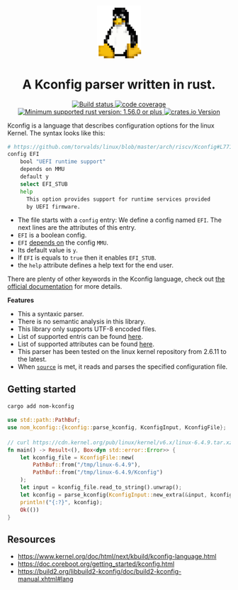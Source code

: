 <div align="center">
  <br>
  <img
    alt="Tux, the pinguin"
    src="./doc/tux.png"
    width=100px
  />
  <h1>A Kconfig parser written in rust.</h1>
</div>
<p align="center">
  <a href="https://github.com/Mcdostone/nom-kconfig/actions/workflows/build.yml">
    <img src="https://github.com/Mcdostone/nom-kconfig/actions/workflows/build.yml/badge.svg" alt="Build status"/>
  </a>
<a href="https://codecov.io/gh/Mcdostone/nom-kconfig" > 
 <img src="https://codecov.io/gh/Mcdostone/nom-kconfig/branch/main/graph/badge.svg?token=QF0CRBCO2C" alt="code coverage"/> 
 </a>
 <a href="https://github.com/rust-bakery/nom#rust-version-requirements-msrv" > 
   <img src="https://img.shields.io/badge/MSRV-1.56.0+-lightgray.svg?logo=rust" alt="Minimum supported rust version: 1.56.0 or plus"/> 
 </a>
 <a href="https://crates.io/crates/nom-kconfig" > 
   <img src="https://img.shields.io/crates/v/nom-kconfig.svg?logo=crate" alt="crates.io Version"/> 
 </a>
</p>

Kconfig is a language that describes configuration options for the linux Kernel. The syntax looks like this:
```bash
# https://github.com/torvalds/linux/blob/master/arch/riscv/Kconfig#L771
config EFI
	bool "UEFI runtime support"
	depends on MMU
	default y
	select EFI_STUB
	help
	  This option provides support for runtime services provided
	  by UEFI firmware.
```

- The file starts with a `config` entry: We define a config named `EFI`. The next lines are the attributes of this entry.
- `EFI` is a boolean config.
- `EFI` [depends on](https://www.kernel.org/doc/html/next/kbuild/kconfig-language.html#menu-attributes) the config `MMU`.
- Its default value is `y`.
- If `EFI` is equals to `true` then it enables `EFI_STUB`.
- the `help` attribute defines a help text for the end user.

There are plenty of other keywords in the Kconfig language, check out [the official documentation](https://www.kernel.org/doc/html/next/kbuild/kconfig-language.html) for more details.

**Features**

 - This a syntaxic parser.
 - There is no semantic analysis in this library.
 - This library only supports UTF-8 encoded files.
 - List of supported entris can be found [here](https://docs.rs/nom-kconfig/latest/nom_kconfig/entry/enum.Entry.html).
 - List of supported attributes can be found [here](https://docs.rs/nom-kconfig/latest/nom_kconfig/attribute/enum.Attribute.html).
 - This parser has been tested on the linux kernel repository from 2.6.11 to the latest.
 - When [`source`](https://www.kernel.org/doc/html/next/kbuild/kconfig-language.html#menu-entries) is met, it reads and parses the specified configuration file.

## Getting started

```bash
cargo add nom-kconfig
```

```rust
use std::path::PathBuf;
use nom_kconfig::{kconfig::parse_kconfig, KconfigInput, KconfigFile};

// curl https://cdn.kernel.org/pub/linux/kernel/v6.x/linux-6.4.9.tar.xz | tar -xJ -C /tmp/
fn main() -> Result<(), Box<dyn std::error::Error>> {
    let kconfig_file = KconfigFile::new(
        PathBuf::from("/tmp/linux-6.4.9"), 
        PathBuf::from("/tmp/linux-6.4.9/Kconfig")
    );
    let input = kconfig_file.read_to_string().unwrap();
    let kconfig = parse_kconfig(KconfigInput::new_extra(&input, kconfig_file));
    println!("{:?}", kconfig);
    Ok(())
}
```

## Resources
 - https://www.kernel.org/doc/html/next/kbuild/kconfig-language.html
 - https://doc.coreboot.org/getting_started/kconfig.html
 - https://build2.org/libbuild2-kconfig/doc/build2-kconfig-manual.xhtml#lang